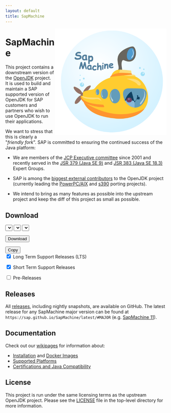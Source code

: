 ```yaml
---
layout: default
title: SapMachine
---
```


<img align="right" width="350" src="assets/images/logo_circular.png">

# [](#SapMachine) SapMachine
This project contains a downstream version of the [OpenJDK](http://openjdk.java.net/) project. It is used to build and maintain a SAP supported version of OpenJDK for SAP customers and partners who wish to use OpenJDK to run their applications.

We want to stress that this is clearly a "*friendly fork*". SAP is committed to ensuring the continued success of the Java platform:
* We are members of the [JCP Executive committee](https://jcp.org/en/participation/committee) since 2001 and recently served in the [JSR 379 (Java SE 9)](https://www.jcp.org/en/jsr/detail?id=379) and [JSR 383 (Java SE 18.3)](https://www.jcp.org/en/jsr/detail?id=383) Expert Groups.
* SAP is among the [biggest external contributors](https://blogs.oracle.com/java-platform-group/building-jdk-11-together) to the OpenJDK project (currently leading the [PowerPC/AIX](http://openjdk.java.net/projects/ppc-aix-port/) and [s390](http://openjdk.java.net/projects/s390x-port/) porting projects).

* We intend to bring as many features as possible into the upstream project and keep the diff of this project as small as possible.

## [](#Download) Download

<select id="sapmachine_imagetype_select" class="download_select">
</select>

<select id="sapmachine_os_select" class="download_select">
</select>

<select id="sapmachine_version_select" class="download_select">
</select>

<button id="sapmachine_download_button" type="button" class="download_button">Download</button>

<div class="download_label_section">
  <div id="download_label" class="download_label"></div>
  <button id="copy_button" type="button" class="copy_button">Copy</button>
</div>

<div class="download_filter">
  <input type="checkbox" id="sapmachine_lts_checkbox" name="lts"
         checked>
  <label for="lts">Long Term Support Releases (LTS)</label>

  <input type="checkbox" id="sapmachine_nonlts_checkbox" name="nonlts"
         checked>
  <label for="nonlts">Short Term Support Releases</label>

  <input type="checkbox" id="sapmachine_ea_checkbox" name="ea">
  <label for="ea">Pre-Releases</label>
</div>

## [](#Releases) Releases

All [releases](https://github.com/SAP/SapMachine/releases), including nightly snapshots, are available on GitHub.
The latest release for any SapMachine major version can be found at `https://sap.github.io/SapMachine/latest/#MAJOR` (e.g. [SapMachine 11](latest/11)).

## [](#Documentation) Documentation
Check out our [wikipages](https://github.com/SAP/SapMachine/wiki) for information about:
* [Installation](https://github.com/SAP/SapMachine/wiki/Installation) and [Docker Images](https://github.com/SAP/SapMachine/wiki/Docker-Images)
* [Supported Platforms](https://github.com/SAP/SapMachine/wiki/Supported-platforms)
* [Certifications and Java Compatibility](https://github.com/SAP/SapMachine/wiki/Certification-and-Java-Compatibility)

## [](#License) License
This project is run under the same licensing terms as the upstream OpenJDK project. Please see the [LICENSE](LICENSE) file in the top-level directory for more information.
